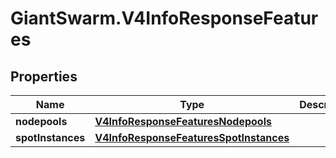 # GiantSwarm.V4InfoResponseFeatures

## Properties
Name | Type | Description | Notes
------------ | ------------- | ------------- | -------------
**nodepools** | [**V4InfoResponseFeaturesNodepools**](V4InfoResponseFeaturesNodepools.md) |  | [optional] 
**spotInstances** | [**V4InfoResponseFeaturesSpotInstances**](V4InfoResponseFeaturesSpotInstances.md) |  | [optional] 


